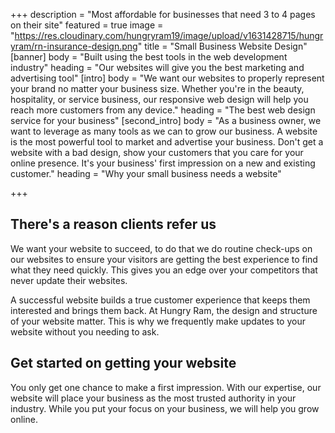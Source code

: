 +++
description = "Most affordable for businesses that need 3 to 4 pages on their site"
featured = true
image = "https://res.cloudinary.com/hungryram19/image/upload/v1631428715/hungryram/rn-insurance-design.png"
title = "Small Business Website Design"
[banner]
body = "Built using the best tools in the web development industry"
heading = "Our websites will give you the best marketing and advertising tool"
[intro]
body = "We want our websites to properly represent your brand no matter your business size. Whether you're in the beauty, hospitality, or service business, our responsive web design will help you reach more customers from any device."
heading = "The best web design service for your business"
[second_intro]
body = "As a business owner, we want to leverage as many tools as we can to grow our business. A website is the most powerful tool to market and advertise your business. Don't get a website with a bad design, show your customers that you care for your online presence. It's your business' first impression on a new and existing customer."
heading = "Why your small business needs a website"

+++
## There's a reason clients refer us

We want your website to succeed, to do that we do routine check-ups on our websites to ensure your visitors are getting the best experience to find what they need quickly. This gives you an edge over your competitors that never update their websites.

A successful website builds a true customer experience that keeps them interested and brings them back. At Hungry Ram, the design and structure of your website matter. This is why we frequently make updates to your website without you needing to ask.

## Get started on getting your website

You only get one chance to make a first impression. With our expertise, our website will place your business as the most trusted authority in your industry. While you put your focus on your business, we will help you grow online.